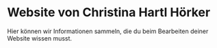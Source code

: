 # Website von Christina Hartl Hörker
Hier können wir Informationen sammeln, die du beim Bearbeiten deiner Website wissen musst.
